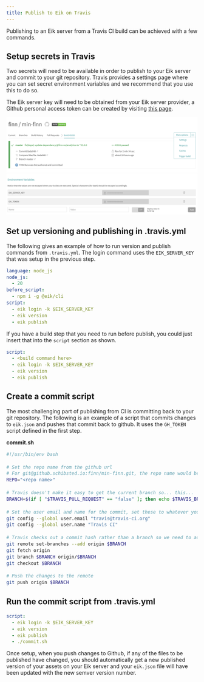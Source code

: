 ```yaml
---
title: Publish to Eik on Travis
---
```


Publishing to an Eik server from a Travis CI build can be achieved with a few commands.

## Setup secrets in Travis

Two secrets will need to be available in order to publish to your Eik server and commit to your git repository. Travis provides a settings page where you can set secret environment variables and we recommend that you use this to do so.

The Eik server key will need to be obtained from your Eik server provider, a Github personal access token can be created by visiting [this page](https://github.com/settings/tokens).

![](/img/travis-settings.png)
![](/img/travis-settings-page.png)

## Set up versioning and publishing in .travis.yml

The following gives an example of how to run version and publish commands from `.travis.yml`. The login command uses the `EIK_SERVER_KEY` that was setup in the previous step.

```yml
language: node_js
node_js:
  - 20
before_script:
  - npm i -g @eik/cli
script:
  - eik login -k $EIK_SERVER_KEY
  - eik version
  - eik publish
```

If you have a build step that you need to run before publish, you could just insert that into the `script` section as shown.

```yml
script:
  - <build command here>
  - eik login -k $EIK_SERVER_KEY
  - eik version
  - eik publish
```

## Create a commit script

The most challenging part of publishing from CI is committing back to your git repository. The following is an example of a script that commits changes to `eik.json` and pushes that commit back to github. It uses the `GH_TOKEN` script defined in the first step.

**commit.sh**

```sh
#!/usr/bin/env bash

# Set the repo name from the github url
# For git@github.schibsted.io:finn/min-finn.git, the repo name would be min-finn
REPO="<repo name>"

# Travis doesn't make it easy to get the current branch so... this...
BRANCH=$(if [ "$TRAVIS_PULL_REQUEST" == "false" ]; then echo $TRAVIS_BRANCH; else echo $TRAVIS_PULL_REQUEST_BRANCH; fi)

# Set the user email and name for the commit, set these to whatever you prefer
git config --global user.email "travis@travis-ci.org"
git config --global user.name "Travis CI"

# Travis checks out a commit hash rather than a branch so we need to add the branch, fetch it and check it out
git remote set-branches --add origin $BRANCH
git fetch origin
git branch $BRANCH origin/$BRANCH
git checkout $BRANCH

# Push the changes to the remote
git push origin $BRANCH
```

## Run the commit script from .travis.yml

```yml
script:
  - eik login -k $EIK_SERVER_KEY
  - eik version
  - eik publish
  - ./commit.sh
```

Once setup, when you push changes to Github, if any of the files to be published have changed, you should automatically get a new published version of your assets on your Eik server and your `eik.json` file will have been updated with the new semver version number.
